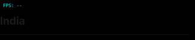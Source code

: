 # India

----

<!DOCTYPE html>
<html lang="en">
<head>
  <meta charset="UTF-8">
  <title>Rick's Intergalactic Prototype #13</title>
  <style>
    html, body { margin:0; padding:0; overflow:hidden; background:#000; }
    #canvas { display:block; width:100%; height:100%; }
    #fps { position:absolute; top:8px; left:8px; color:#0ff; font:12px monospace; z-index:100; }
    #subtitle { position:absolute; bottom:16px; width:100%; text-align:center; color:#0ff; font:16px monospace; text-shadow:0 0 5px #0ff; pointer-events:none; }
  </style>
</head>
<body>
  <canvas id="canvas" aria-label="Intergalactic Dreamscape"></canvas>
  <div id="fps">FPS: --</div>
  <div id="subtitle" aria-live="polite"></div>
  <script>
    (function(){
      const canvas = document.getElementById('canvas'),
            ctx = canvas.getContext('2d'),
            fpsEl = document.getElementById('fps'),
            subtitleEl = document.getElementById('subtitle');
      let W, H, cx, cy;
      function resize() {
        W = canvas.width = window.innerWidth;
        H = canvas.height = window.innerHeight;
        cx = W/2; cy = H/2;
      }
      window.addEventListener('resize', resize);
      resize();

      // Starfield setup
      const starCount = 800;
      const stars = [];
      for(let i=0;i<starCount;i++){
        stars.push({x:Math.random()*W - cx, y:Math.random()*H - cy, z:Math.random()*W, pz:0});
      }
      let warp = 0.5;

      // Nebula noise
      const nebula = document.createElement('canvas');
      nebula.width = nebula.height = 256;
      const nCtx = nebula.getContext('2d');
      function drawNebula(){
        const img = nCtx.createImageData(256,256);
        for(let i=0;i<img.data.length;i+=4){
          const v = Math.floor((Math.random()+Math.random()+Math.random())/3*255);
          img.data[i]=v/2; img.data[i+1]=v; img.data[i+2]=v*1.5; img.data[i+3]=v/3;
        }
        nCtx.putImageData(img,0,0);
      }
      drawNebula();

      // Interaction: voice commands
      const quotes = [
        "Buckle up, it's cosmic mayhem time!",
        "Intergalactic swirl initiated. *burp*",
        "Wubba lubba warp speed!",
        "I’m not gonna sugarcoat it: this is interdimensional realness."
      ];
      if(navigator.mediaDevices && window.AudioContext){
        navigator.mediaDevices.getUserMedia({audio:true})
          .then(stream=>{
            const audioCtx = new (window.AudioContext||window.webkitAudioContext)();
            const analyser = audioCtx.createAnalyser();
            const src = audioCtx.createMediaStreamSource(stream);
            src.connect(analyser);
            const data = new Uint8Array(analyser.fftSize);
            (function analyze(){
              analyser.getByteFrequencyData(data);
              const vol = data.reduce((a,b)=>a+b)/data.length;
              if(vol>200){
                warp = Math.min(10, warp + 0.5);
                showSubtitle(quotes[Math.floor(Math.random()*quotes.length)]);
              }
              requestAnimationFrame(analyze);
            })();
          }).catch(()=>{});
      }

      function showSubtitle(text){
        subtitleEl.textContent = text;
        setTimeout(()=>subtitleEl.textContent='',2000);
      }

      // Touch interactions
      let lastTap = 0, tapCount = 0;
      canvas.addEventListener('touchstart', e=>{
        const touch = e.touches[0];
        const now=Date.now();
        if(now-lastTap<300) tapCount++; else tapCount=1;
        lastTap=now;
        if(tapCount===2){
          warp = warp>0.5?0.5:5;
          showSubtitle("Warp factor " + warp.toFixed(1));
        }
      });
      // Pinch to change warp
      let prevDist=0;
      canvas.addEventListener('touchmove', e=>{
        if(e.touches.length===2){
          const dx=e.touches[0].clientX-e.touches[1].clientX;
          const dy=e.touches[0].clientY-e.touches[1].clientY;
          const dist=Math.hypot(dx,dy);
          if(prevDist) warp = Math.max(0.5, Math.min(15, warp + (prevDist-dist)*0.01));
          prevDist=dist;
        }
      });
      canvas.addEventListener('touchend', ()=>prevDist=0);

      // Device tilt
      let tiltX=0, tiltY=0;
      window.addEventListener('deviceorientation', e=>{
        tiltX = (e.gamma||0)/45;
        tiltY = (e.beta||0)/90;
      });

      // Main loop
      let lastTime = performance.now(), frame=0;
      function loop(now){
        const dt = now-lastTime; lastTime=now;
        frame++;
        if(frame%60===0) fpsEl.textContent = 'FPS: ' + Math.round(1000/dt);

        // Background nebula
        const scale = 2 + Math.sin(frame*0.005);
        ctx.save();
        ctx.globalAlpha=0.3;
        ctx.translate(cx,cy);
        ctx.rotate(frame*0.0005);
        ctx.drawImage(nebula, -128*scale + tiltX*50, -128*scale + tiltY*50, 256*scale,256*scale);
        ctx.restore();

        // Starfield
        ctx.fillStyle='rgba(0,0,0,0.2)';
        ctx.fillRect(0,0,W,H);
        ctx.save(); ctx.translate(cx,cy);
        stars.forEach(s=>{
          s.z -= warp;
          if(s.z<1) { s.z = W; s.x = Math.random()*W - cx; s.y = Math.random()*H - cy; }
          const k = 300/s.z;
          const x = s.x * k;
          const y = s.y * k;
          ctx.fillStyle = 'hsl(200,100%,' + (100 - k*2) + '%)';
          ctx.fillRect(x,y,2*k,2*k);
        });
        ctx.restore();

        requestAnimationFrame(loop);
      }
      requestAnimationFrame(loop);
    })();
  </script>
</body>
</html>
